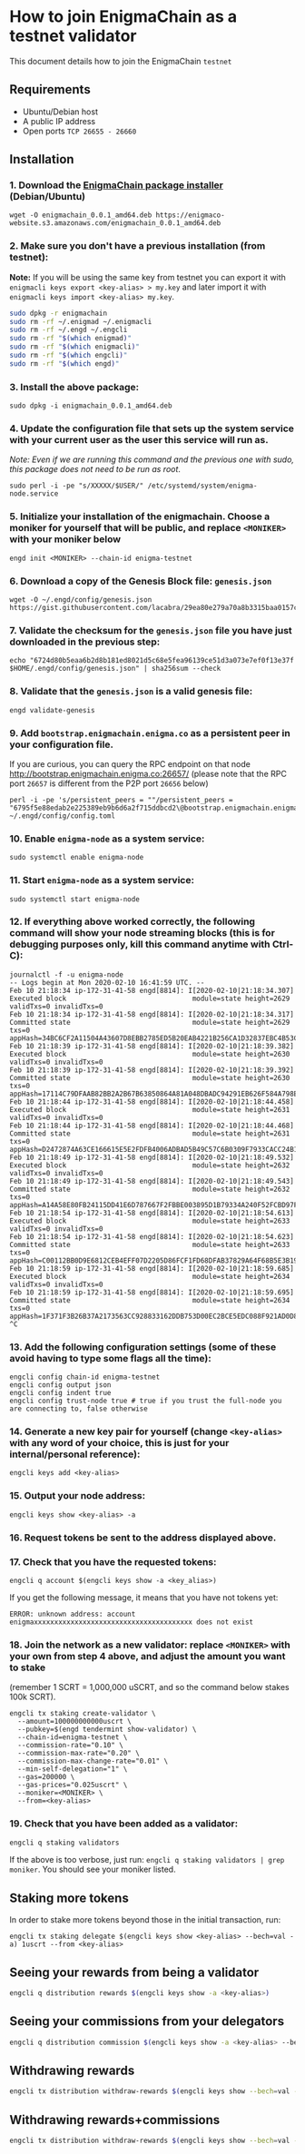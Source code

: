 # How to join EnigmaChain as a testnet validator

This document details how to join the EnigmaChain `testnet`

## Requirements

- Ubuntu/Debian host
- A public IP address
- Open ports `TCP 26655 - 26660`

## Installation

### 1. Download the [EnigmaChain package installer](https://enigmaco-website.s3.amazonaws.com/enigmachain_0.0.1_amd64.deb) (Debian/Ubuntu)

```
wget -O enigmachain_0.0.1_amd64.deb https://enigmaco-website.s3.amazonaws.com/enigmachain_0.0.1_amd64.deb
```

### 2. Make sure you don't have a previous installation (from testnet):

**Note:** If you will be using the same key from testnet you can export it with `enigmacli keys export <key-alias> > my.key` and later import it with `enigmacli keys import <key-alias> my.key`.

```bash
sudo dpkg -r enigmachain
sudo rm -rf ~/.enigmad ~/.enigmacli
sudo rm -rf ~/.engd ~/.engcli
sudo rm -rf "$(which enigmad)"
sudo rm -rf "$(which enigmacli)"
sudo rm -rf "$(which engcli)"
sudo rm -rf "$(which engd)"
```

### 3. Install the above package:

```
sudo dpkg -i enigmachain_0.0.1_amd64.deb
```

### 4. Update the configuration file that sets up the system service with your current user as the user this service will run as.

_Note: Even if we are running this command and the previous one with sudo, this package does not need to be run as root_.

```
sudo perl -i -pe "s/XXXXX/$USER/" /etc/systemd/system/enigma-node.service
```

### 5. Initialize your installation of the enigmachain. Choose a **moniker** for yourself that will be public, and replace `<MONIKER>` with your moniker below

```
engd init <MONIKER> --chain-id enigma-testnet
```

### 6. Download a copy of the Genesis Block file: `genesis.json`

```
wget -O ~/.engd/config/genesis.json https://gist.githubusercontent.com/lacabra/29ea80e279a70a8b3315baa0157cfe97/raw/faa8356fc2e4b08e29abb9eeb26237cd7eb9984f/genesis.json
```

### 7. Validate the checksum for the `genesis.json` file you have just downloaded in the previous step:

```
echo "6724d80b5eaa6b2d8b181ed8021d5c68e5fea96139ce51d3a073e7ef0f13e37f $HOME/.engd/config/genesis.json" | sha256sum --check
```

### 8. Validate that the `genesis.json` is a valid genesis file:

```
engd validate-genesis
```

### 9. Add `bootstrap.enigmachain.enigma.co` as a persistent peer in your configuration file.

If you are curious, you can query the RPC endpoint on that node http://bootstrap.enigmachain.enigma.co:26657/ (please note that the RPC port `26657` is different from the P2P port `26656` below)

```
perl -i -pe 's/persistent_peers = ""/persistent_peers = "6795f5e88edab2e225389eb9b6d6a2f715ddbcd2\@bootstrap.enigmachain.enigma.co:26656"/' ~/.engd/config/config.toml
```

### 10. Enable `enigma-node` as a system service:

```
sudo systemctl enable enigma-node
```

### 11. Start `enigma-node` as a system service:

```
sudo systemctl start enigma-node
```

### 12. If everything above worked correctly, the following command will show your node streaming blocks (this is for debugging purposes only, kill this command anytime with Ctrl-C):

```
journalctl -f -u enigma-node
-- Logs begin at Mon 2020-02-10 16:41:59 UTC. --
Feb 10 21:18:34 ip-172-31-41-58 engd[8814]: I[2020-02-10|21:18:34.307] Executed block                               module=state height=2629 validTxs=0 invalidTxs=0
Feb 10 21:18:34 ip-172-31-41-58 engd[8814]: I[2020-02-10|21:18:34.317] Committed state                              module=state height=2629 txs=0 appHash=34BC6CF2A11504A43607D8EBB2785ED5B20EAB4221B256CA1D32837EBC4B53C5
Feb 10 21:18:39 ip-172-31-41-58 engd[8814]: I[2020-02-10|21:18:39.382] Executed block                               module=state height=2630 validTxs=0 invalidTxs=0
Feb 10 21:18:39 ip-172-31-41-58 engd[8814]: I[2020-02-10|21:18:39.392] Committed state                              module=state height=2630 txs=0 appHash=17114C79DFAAB82BB2A2B67B63850864A81A048DBADC94291EB626F584A798EA
Feb 10 21:18:44 ip-172-31-41-58 engd[8814]: I[2020-02-10|21:18:44.458] Executed block                               module=state height=2631 validTxs=0 invalidTxs=0
Feb 10 21:18:44 ip-172-31-41-58 engd[8814]: I[2020-02-10|21:18:44.468] Committed state                              module=state height=2631 txs=0 appHash=D2472874A63CE166615E5E2FDFB4006ADBAD5B49C57C6B0309F7933CACC24B10
Feb 10 21:18:49 ip-172-31-41-58 engd[8814]: I[2020-02-10|21:18:49.532] Executed block                               module=state height=2632 validTxs=0 invalidTxs=0
Feb 10 21:18:49 ip-172-31-41-58 engd[8814]: I[2020-02-10|21:18:49.543] Committed state                              module=state height=2632 txs=0 appHash=A14A58E80FB24115DD41E6D787667F2FBBE003895D1B79334A240F52FCBD97F2
Feb 10 21:18:54 ip-172-31-41-58 engd[8814]: I[2020-02-10|21:18:54.613] Executed block                               module=state height=2633 validTxs=0 invalidTxs=0
Feb 10 21:18:54 ip-172-31-41-58 engd[8814]: I[2020-02-10|21:18:54.623] Committed state                              module=state height=2633 txs=0 appHash=C00112BB0D9E6812CEB4EFF07D2205D86FCF1FD68DFAB37829A64F68B5E3B192
Feb 10 21:18:59 ip-172-31-41-58 engd[8814]: I[2020-02-10|21:18:59.685] Executed block                               module=state height=2634 validTxs=0 invalidTxs=0
Feb 10 21:18:59 ip-172-31-41-58 engd[8814]: I[2020-02-10|21:18:59.695] Committed state                              module=state height=2634 txs=0 appHash=1F371F3B26B37A2173563CC928833162DDB753D00EC2BCE5EDC088F921AD0D80
^C
```

### 13. Add the following configuration settings (some of these avoid having to type some flags all the time):

```
engcli config chain-id enigma-testnet
engcli config output json
engcli config indent true
engcli config trust-node true # true if you trust the full-node you are connecting to, false otherwise
```

### 14. Generate a new key pair for yourself (change `<key-alias>` with any word of your choice, this is just for your internal/personal reference):

```
engcli keys add <key-alias>
```

### 15. Output your node address:

```
engcli keys show <key-alias> -a
```

### 16. Request tokens be sent to the address displayed above.

### 17. Check that you have the requested tokens:

```
engcli q account $(engcli keys show -a <key_alias>)
```

If you get the following message, it means that you have not tokens yet:

```
ERROR: unknown address: account enigmaxxxxxxxxxxxxxxxxxxxxxxxxxxxxxxxxxxxxxxx does not exist
```

### 18. Join the network as a new validator: replace `<MONIKER>` with your own from step 4 above, and adjust the amount you want to stake

(remember 1 SCRT = 1,000,000 uSCRT, and so the command below stakes 100k SCRT).

```
engcli tx staking create-validator \
  --amount=100000000000uscrt \
  --pubkey=$(engd tendermint show-validator) \
  --chain-id=enigma-testnet \
  --commission-rate="0.10" \
  --commission-max-rate="0.20" \
  --commission-max-change-rate="0.01" \
  --min-self-delegation="1" \
  --gas=200000 \
  --gas-prices="0.025uscrt" \
  --moniker=<MONIKER> \
  --from=<key-alias>
```

### 19. Check that you have been added as a validator:

```bash
engcli q staking validators
```

If the above is too verbose, just run: `engcli q staking validators | grep moniker`. You should see your moniker listed.

## Staking more tokens

In order to stake more tokens beyond those in the initial transaction, run:

```
engcli tx staking delegate $(engcli keys show <key-alias> --bech=val -a) 1uscrt --from <key-alias>
```

## Seeing your rewards from being a validator

```bash
engcli q distribution rewards $(engcli keys show -a <key-alias>)
```

## Seeing your commissions from your delegators

```bash
engcli q distribution commission $(engcli keys show -a <key-alias> --bech=val)
```

## Withdrawing rewards

```bash
engcli tx distribution withdraw-rewards $(engcli keys show --bech=val -a <key-alias>) --from <key-alias>
```

## Withdrawing rewards+commissions

```bash
engcli tx distribution withdraw-rewards $(engcli keys show --bech=val -a <key-alias>) --from <key-alias> --commission
```
